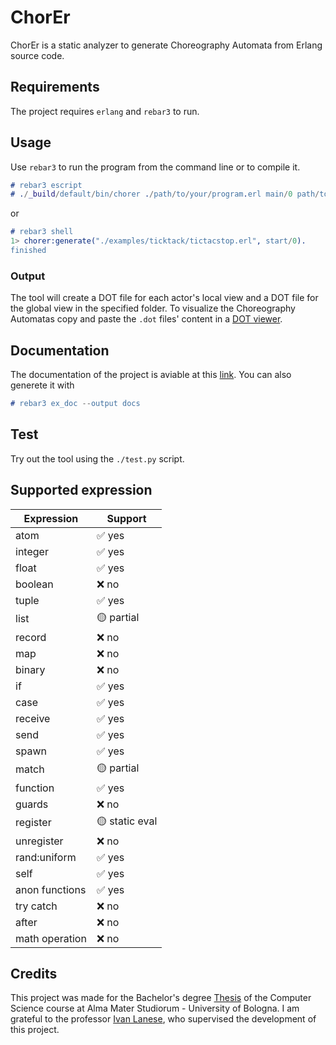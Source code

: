 # ChorEr

ChorEr is a static analyzer to generate Choreography Automata from Erlang source code.

## Requirements

The project requires `erlang` and `rebar3` to run.

## Usage

Use `rebar3` to run the program from the command line or to compile it.

```erlang
# rebar3 escript
# ./_build/default/bin/chorer ./path/to/your/program.erl main/0 path/to/folder
```

or

```erlang
# rebar3 shell
1> chorer:generate("./examples/ticktack/tictacstop.erl", start/0).
finished
```

### Output

The tool will create a DOT file for each actor's local view and a DOT file for the global view in the specified folder. To visualize the Choreography Automatas copy and paste the `.dot` files' content in a [DOT viewer](https://dreampuf.github.io/GraphvizOnline).

## Documentation

The documentation of the project is aviable at this [link](https://gabrielegenovese.github.io/chorer/). You can also generete it with

```erlang
# rebar3 ex_doc --output docs
```

## Test

Try out the tool using the `./test.py` script.

## Supported expression

| Expression     | Support        |
| -------------- | -------------- |
| atom           | ✅ yes         |
| integer        | ✅ yes         |
| float          | ✅ yes         |
| boolean        | ❌ no          |
| tuple          | ✅ yes         |
| list           | 🟡 partial     |
| record         | ❌ no          |
| map            | ❌ no          |
| binary         | ❌ no          |
| if             | ✅ yes         |
| case           | ✅ yes         |
| receive        | ✅ yes         |
| send           | ✅ yes         |
| spawn          | ✅ yes         |
| match          | 🟡 partial     |
| function       | ✅ yes         |
| guards         | ❌ no          |
| register       | 🟡 static eval |
| unregister     | ❌ no          |
| rand:uniform   | ✅ yes         |
| self           | ✅ yes         |
| anon functions | ✅ yes         |
| try catch      | ❌ no          |
| after          | ❌ no          |
| math operation | ❌ no          |

## Credits

This project was made for the Bachelor's degree [Thesis](https://gabrielegenovese.github.io/chorer/assets/thesis.pdf) of the Computer Science course at Alma Mater Studiorum - University of Bologna. I am grateful to the professor [Ivan Lanese](http://www.cs.unibo.it/~lanese/), who supervised the development of this project.
